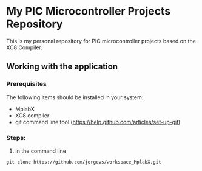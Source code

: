 # My PIC Microcontroller Projects Repository

This is my personal repository for PIC microcontroller projects based on the XC8 Compiler.

## Working with the application

### Prerequisites
The following items should be installed in your system:
* MplabX
* XC8 compiler
* git command line tool (https://help.github.com/articles/set-up-git)

### Steps:

1) In the command line
```
git clone https://github.com/jorgevs/workspace_MplabX.git
```


